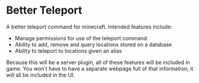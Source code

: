 # Better Teleport

A better teleport command for minecraft. Intended features include:

* Manage permissions for use of the teleport command
* Ability to add, remove and query locations stored on a database
* Ability to teleport to locations given an alias

Because this will be a server plugin, all of these features will be included in game. You won't have to have a separate
webpage full of that information; it will all be included in the UI.
